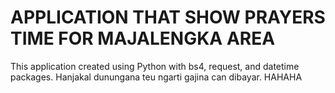# APPLICATION THAT SHOW PRAYERS TIME FOR MAJALENGKA AREA

This application created using Python with bs4, request, and datetime packages.
Hanjakal dunungana teu ngarti gajina can dibayar. HAHAHA
